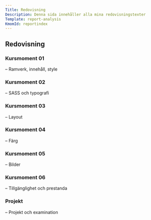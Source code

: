 ```yaml
---
Title: Redovisning
Description: Denna sida innehåller alla mina redovisningstexter
Template: report-analysis
KmomId: reportindex
---
```

<h2 class="reportanalysis-h2">Redovisning</h2>

<div class="kmom-box kmom01">
<div class="opacity">
    <div class="kmom-box-title-wrap">
        <h3>Kursmoment 01</h3>
        <p>– Ramverk, innehåll, style</p>
    </div>
    <div class="kmom-box-link-wrap">
        <div class="link-box">
            <a class="link-arrow" href="report/kmom01" title="Kursmoment 01"></a>
        </div>
    </div>
</div>
</div>

<div class="kmom-box kmom02">
<div class="opacity">
    <div class="kmom-box-title-wrap">
        <h3>Kursmoment 02</h3>
        <p>– SASS och typografi</p>
    </div>
    <div class="kmom-box-link-wrap">
        <div class="link-box">
            <a class="link-arrow" href="report/kmom02" title="Kursmoment 02"></a>
        </div>
    </div>
</div>
</div>

<div class="kmom-box kmom03">
<div class="opacity">
    <div class="kmom-box-title-wrap">
        <h3>Kursmoment 03</h3>
        <p>– Layout</p>
    </div>
    <div class="kmom-box-link-wrap">
        <div class="link-box">
            <a class="link-arrow" href="report/kmom03" title="Kursmoment 03"></a>
        </div>
    </div>
</div>
</div>

<div class="kmom-box kmom04">
<div class="opacity">
    <div class="kmom-box-title-wrap">
        <h3>Kursmoment 04</h3>
        <p>– Färg</p>
    </div>
    <div class="kmom-box-link-wrap">
        <div class="link-box">
            <a class="link-arrow" href="report/kmom04" title="Kursmoment 04"></a>
        </div>
    </div>
</div>
</div>

<div class="kmom-box kmom05">
<div class="opacity">
    <div class="kmom-box-title-wrap">
        <h3>Kursmoment 05</h3>
        <p>– Bilder</p>
    </div>
    <div class="kmom-box-link-wrap">
        <div class="link-box">
            <a class="link-arrow" href="report/kmom05" title="Kursmoment 05"></a>
        </div>
    </div>
</div>
</div>

<div class="kmom-box kmom06">
<div class="opacity">
    <div class="kmom-box-title-wrap">
        <h3>Kursmoment 06</h3>
        <p>– Tillgänglighet och prestanda</p>
    </div>
    <div class="kmom-box-link-wrap">
        <div class="link-box">
            <a class="link-arrow" href="report/kmom06" title="Kursmoment 06"></a>
        </div>
    </div>
</div>
</div>

<div class="kmom-box project">
<div class="opacity">
    <div class="kmom-box-title-wrap">
        <h3>Projekt</h3>
        <p>– Projekt och examination</p>
    </div>
    <div class="kmom-box-link-wrap">
        <div class="link-box">
            <a class="link-arrow" href="report/kmom10" title="Projekt"></a>
        </div>
    </div>
</div>
</div>
